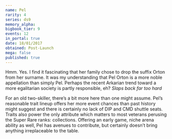 ```yaml
---
name: Pel
rarity: 4
series: ds9
memory_alpha:
bigbook_tier: 9
events: 12
in_portal: true
date: 18/01/2017
obtained: Post-Launch
mega: false
published: true
---
```


Hmm. Yes. I find it fascinating that her family chose to drop the suffix Orton from her surname. It was my understanding that Pel Orton is a more noble appellation than simply Pel. Perhaps the recent Arkarian trend toward a more egalitarian society is partly responsible, eh? *Slaps back far too hard*

For an old two-skiller, there’s a bit more here than one might assume. Pel’s reasonable trait lineup offers her more event chances than past history might suggest and there is certainly no lack of DIP and CMD shuttle seats. Traits also power the only attribute which matters to most veterans perusing the Super Rare ranks: collections. Offering an early game, niche arena ability as well, Pel has avenues to contribute, but certainly doesn’t bring anything irreplaceable to the table.
